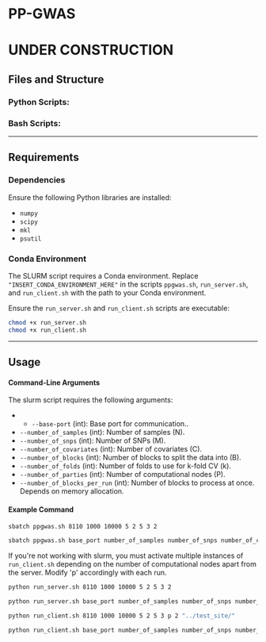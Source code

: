 # PP-GWAS
# UNDER CONSTRUCTION

## Files and Structure

### Python Scripts:

### Bash Scripts: 
---

## Requirements

### Dependencies
Ensure the following Python libraries are installed:
- `numpy`
- `scipy`
- `mkl`
- `psutil`


### Conda Environment
The SLURM script requires a Conda environment. Replace `"INSERT_CONDA_ENVIRONMENT_HERE"` in the scripts `ppgwas.sh`, `run_server.sh`, and `run_client.sh` with the path to your Conda environment.

Ensure the `run_server.sh` and `run_client.sh` scripts are executable:
   ```bash
   chmod +x run_server.sh
   chmod +x run_client.sh
```

---

## Usage

#### Command-Line Arguments
The slurm script requires the following arguments:
- - `--base-port` (int): Base port for communication..
- `--number_of_samples` (int): Number of samples (N).
- `--number_of_snps` (int): Number of SNPs (M).
- `--number_of_covariates` (int): Number of covariates (C).
- `--number_of_blocks` (int): Number of blocks to split the data into (B).
- `--number_of_folds` (int): Number of folds to use for k-fold CV (k).
- `--number_of_parties` (int): Number of computational nodes (P).
- `--number_of_blocks_per_run` (int): Number of blocks to process at once. Depends on memory allocation. 


#### Example Command
```bash
sbatch ppgwas.sh 8110 1000 10000 5 2 5 3 2 
```
```bash
sbatch ppgwas.sh base_port number_of_samples number_of_snps number_of_covariates number_of_blocks number_of_folds number_of_parties number_of_blocks_per_run 
```

If you're not working with slurm, you must activate multiple instances of `run_client.sh` depending on the number of computational nodes apart from the server. Modify 'p' accordingly with each run. 

```bash
python run_server.sh 8110 1000 10000 5 2 5 3 2
```
```bash
python run_server.sh base_port number_of_samples number_of_snps number_of_covariaets number_of_blocks number_of_folds number_of_parties number_of_blocks_per_run
```

```bash
python run_client.sh 8110 1000 10000 5 2 5 3 p 2 "../test_site/"
```
```bash
python run_client.sh base_port number_of_samples number_of_snps number_of_covariaets number_of_blocks number_of_folds number_of_parties number_of_blocks_per_run party_id folder_where_results_are_stored
```



